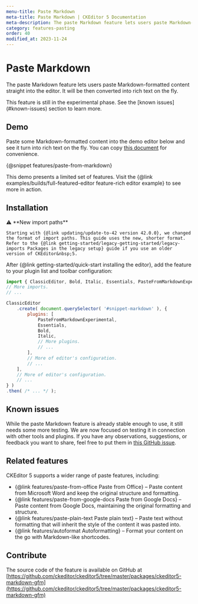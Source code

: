 ```yaml
---
menu-title: Paste Markdown
meta-title: Paste Markdown | CKEditor 5 Documentation
meta-description: The paste Markdown feature lets users paste Markdown-formatted content straight into CKEditor 5.
category: features-pasting
order: 40
modified_at: 2023-11-24
---
```


# Paste Markdown

The paste Markdown feature lets users paste Markdown-formatted content straight into the editor. It will be then converted into rich text on the fly.

<info-box warning>
	This feature is still in the experimental phase. See the [known issues](#known-issues) section to learn more.
</info-box>

## Demo

Paste some Markdown-formatted content into the demo editor below and see it turn into rich text on the fly. You can copy [this document](%BASE_PATH%/assets/markdown.txt) for convenience.

{@snippet features/paste-from-markdown}

<info-box info>
	This demo presents a limited set of features. Visit the {@link examples/builds/full-featured-editor feature-rich editor example} to see more in action.
</info-box>

## Installation

<info-box info>
	⚠️ **New import paths**

	Starting with {@link updating/update-to-42 version 42.0.0}, we changed the format of import paths. This guide uses the new, shorter format. Refer to the {@link getting-started/legacy-getting-started/legacy-imports Packages in the legacy setup} guide if you use an older version of CKEditor&nbsp;5.
</info-box>

After {@link getting-started/quick-start installing the editor}, add the feature to your plugin list and toolbar configuration:

```js
import { ClassicEditor, Bold, Italic, Essentials, PasteFromMarkdownExperimental } from 'ckeditor5';
// More imports.
// ...

ClassicEditor
	.create( document.querySelector( '#snippet-markdown' ), {
		plugins: [
			PasteFromMarkdownExperimental,
			Essentials,
			Bold,
			Italic,
			// More plugins.
			// ...
		],
		// More of editor's configuration.
		// ...
	],
	// More of editor's configuration.
	// ...
} )
.then( /* ... */ );

```

## Known issues

While the paste Markdown feature is already stable enough to use, it still needs some more testing. We are now focused on testing it in connection with other tools and plugins. If you have any observations, suggestions, or feedback you want to share, feel free to put them in [this GitHub issue](https://github.com/ckeditor/ckeditor5/issues/2321).

## Related features

CKEditor&nbsp;5 supports a wider range of paste features, including:
* {@link features/paste-from-office Paste from Office} &ndash; Paste content from Microsoft Word and keep the original structure and formatting.
* {@link features/paste-from-google-docs Paste from Google Docs} &ndash; Paste content from Google Docs, maintaining the original formatting and structure.
* {@link features/paste-plain-text Paste plain text} &ndash; Paste text without formatting that will inherit the style of the content it was pasted into.
* {@link features/autoformat Autoformatting} &ndash; Format your content on the go with Markdown-like shortcodes.

## Contribute

The source code of the feature is available on GitHub at [https://github.com/ckeditor/ckeditor5/tree/master/packages/ckeditor5-markdown-gfm](https://github.com/ckeditor/ckeditor5/tree/master/packages/ckeditor5-markdown-gfm)

